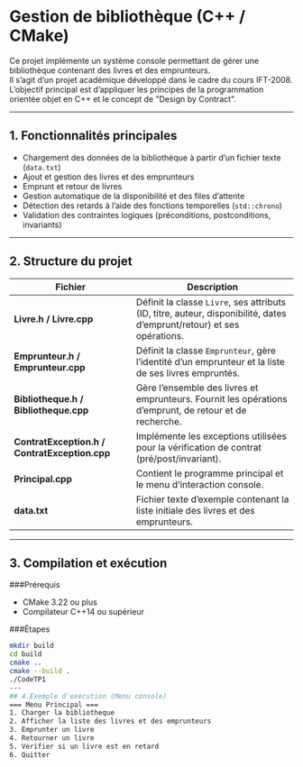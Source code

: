# Gestion de bibliothèque (C++ / CMake)

Ce projet implémente un système console permettant de gérer une bibliothèque contenant des livres et des emprunteurs.  
Il s’agit d’un projet académique développé dans le cadre du cours IFT-2008.  
L’objectif principal est d’appliquer les principes de la programmation orientée objet en C++ et le concept de "Design by Contract".

---

## 1. Fonctionnalités principales

- Chargement des données de la bibliothèque à partir d’un fichier texte (`data.txt`)
- Ajout et gestion des livres et des emprunteurs
- Emprunt et retour de livres
- Gestion automatique de la disponibilité et des files d’attente
- Détection des retards à l’aide des fonctions temporelles (`std::chrono`)
- Validation des contraintes logiques (préconditions, postconditions, invariants)

---

## 2. Structure du projet

| Fichier | Description |
|----------|-------------|
| **Livre.h / Livre.cpp** | Définit la classe `Livre`, ses attributs (ID, titre, auteur, disponibilité, dates d’emprunt/retour) et ses opérations. |
| **Emprunteur.h / Emprunteur.cpp** | Définit la classe `Emprunteur`, gère l’identité d’un emprunteur et la liste de ses livres empruntés. |
| **Bibliotheque.h / Bibliotheque.cpp** | Gère l’ensemble des livres et emprunteurs. Fournit les opérations d’emprunt, de retour et de recherche. |
| **ContratException.h / ContratException.cpp** | Implémente les exceptions utilisées pour la vérification de contrat (pré/post/invariant). |
| **Principal.cpp** | Contient le programme principal et le menu d’interaction console. |
| **data.txt** | Fichier texte d’exemple contenant la liste initiale des livres et des emprunteurs. |

---

## 3. Compilation et exécution

###Prérequis
- CMake 3.22 ou plus
- Compilateur C++14 ou supérieur

###Étapes
```bash
mkdir build
cd build
cmake ..
cmake --build .
./CodeTP1
---
## 4.Exemple d'execution (Menu console)
=== Menu Principal ===
1. Charger la bibliotheque
2. Afficher la liste des livres et des emprunteurs
3. Emprunter un livre
4. Retourner un livre
5. Verifier si un livre est en retard
6. Quitter

